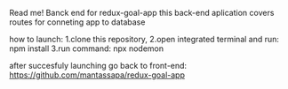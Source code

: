 Read me!
Banck end for redux-goal-app
this back-end aplication covers routes for conneting app to database

how to launch:
1.clone this repository,
2.open integrated terminal and run: npm install
3.run command: npx nodemon

after succesfuly launching go back to front-end:
https://github.com/mantassapa/redux-goal-app